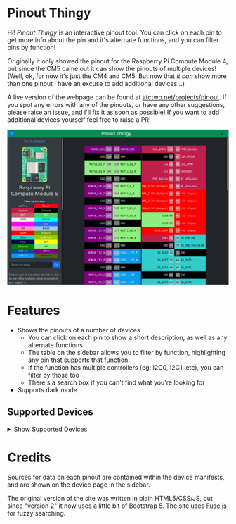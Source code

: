 # Pinout Thingy
Hi!  *Pinout Thingy* is an interactive pinout tool.  You can click on each pin to get more info about the pin and it's alternate functions, and you can filter pins by function!

Originally it only showed the pinout for the Raspberry Pi Compute Module 4, but since the CM5 came out it can show the pinouts of multiple devices!  (Well, ok, for now it's just the CM4 and CM5.  But now that _it can_ show more than one pinout I have an excuse to add additional devices...)

A live version of the webpage can be found at [atctwo.net/projects/pinout](https://atctwo.net/projects/pinout).  If you spot any errors with any of the pinouts, or have any other suggestions, please raise an issue, and I'll fix it as soon as possible!  If you want to add additional devices yourself feel free to raise a PR!

![Screenshot of the website](images/screenshot.png)

# Features
- Shows the pinouts of a number of devices
  - You can click on each pin to show a short description, as well as any alternate functions
  - The table on the sidebar allows you to filter by function, highlighting any pin that supports that function
  - If the function has multiple controllers (eg: I2C0, I2C1, etc), you can filter by those too
  - There's a search box if you can't find what you're looking for
- Supports dark mode

## Supported Devices
<details>
<summary>Show Supported Devices</summary>
<ul>
    <li><a href="https://atctwo.net/projects/pinout?device=cm4">Raspberry Pi Compute Module 4</a></li>
    <li><a href="https://atctwo.net/projects/pinout?device=cm5">Raspberry Pi Compute Module 5</a></li>
</ul>
</details>

# Credits
Sources for data on each pinout are contained within the device manifests, and are shown on the device page in the sidebar.

The original version of the site was written in plain HTML5/CSS/JS, but since "version 2" it now uses a little bit of Bootstrap 5.  The site uses [Fuse.js](https://www.fusejs.io/) for fuzzy searching.

